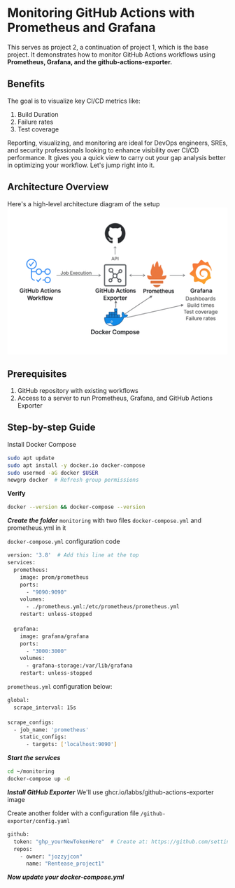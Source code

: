 # Monitoring GitHub Actions with Prometheus and Grafana

This serves as project 2, a continuation of project 1, which is the base project. 
It demonstrates how to monitor GitHub Actions workflows using 
**Prometheus, Grafana, and the github-actions-exporter.** 

## Benefits
The goal is to visualize key CI/CD metrics like:

1. Build Duration
2. Failure rates
3. Test coverage


Reporting, visualizing, and monitoring are ideal for DevOps engineers, SREs, and security professionals 
looking to enhance visibility over CI/CD performance. It gives you a quick view to carry out your
gap analysis better in optimizing your workflow. Let's jump right into it.

 ## **Architecture Overview**
 Here's a high-level architecture diagram of the setup
![GitHub Actions](screenshots/Monitoring%20CICD%20Architecture%20with%20prometheus%20and%20Grafana.png)

## Prerequisites
1. GitHub repository with existing workflows
2. Access to a server to run Prometheus, Grafana, and GitHub Actions Exporter

 ## Step-by-step Guide

Install Docker Compose 
```bash 
sudo apt update
sudo apt install -y docker.io docker-compose
sudo usermod -aG docker $USER
newgrp docker  # Refresh group permissions
```

**Verify**
```bash
docker --version && docker-compose --version
```
***Create the folder*** `monitoring` with two files `docker-compose.yml` and  prometheus.yml in it

`docker-compose.yml` configuration code
```bash
version: '3.8'  # Add this line at the top
services:
  prometheus:
    image: prom/prometheus
    ports:
      - "9090:9090"
    volumes:
      - ./prometheus.yml:/etc/prometheus/prometheus.yml
    restart: unless-stopped

  grafana:
    image: grafana/grafana
    ports:
      - "3000:3000"
    volumes:
      - grafana-storage:/var/lib/grafana
    restart: unless-stopped

```

`prometheus.yml` configuration below:
```bash
global:
  scrape_interval: 15s

scrape_configs:
  - job_name: 'prometheus'
    static_configs:
      - targets: ['localhost:9090']

```
***Start the services***
```bash
cd ~/monitoring
docker-compose up -d
```

***Install GitHub Exporter***
We'll use ghcr.io/labbs/github-actions-exporter image

Create another folder with a configuration file `/github-exporter/config.yaml`
```bash
github:
  token: "ghp_yourNewTokenHere"  # Create at: https://github.com/settings/tokens (repo + admin:org scopes)
  repos:
    - owner: "jozzyjcon"
      name: "Rentease_project1"
```
***Now update your docker-compose.yml***
```bash

```
